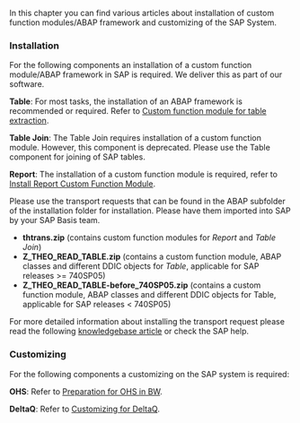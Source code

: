 In this chapter you can find various articles about installation of custom function modules/ABAP framework and customizing of the SAP System.

### Installation<br>
For the following components an installation of a custom function module/ABAP framework in SAP is required. We deliver this as part of our software. 

**Table**: For most tasks, the installation of an ABAP framework is recommended or required. Refer to [Custom function module for table extraction](./sap-customizing/custom-function-module-for-table-extraction). 

**Table Join**: The Table Join requires installation of a custom function module. However, this component is deprecated. Please use the Table component for joining of SAP tables.

**Report**: The installation of a custom function module is required, refer to [Install Report Custom Function Module](./sap-customizing/install-report-custom-function-module).


Please use the transport requests that can be found in the ABAP subfolder of the installation folder for installation. Please have them imported into SAP by your SAP Basis team.

- **thtrans.zip** (contains custom function modules for *Report* and *Table Join*)
- **Z_THEO_READ_TABLE.zip** (contains a custom function module, ABAP classes and different DDIC objects for *Table*, applicable for SAP releases >= 740SP05)
- **Z_THEO_READ_TABLE-before_740SP05.zip** (contains a custom function module, ABAP classes and different DDIC objects for Table, applicable for SAP releases < 740SP05)

For more detailed information about installing the transport request please read the following [knowledgebase article](https://kb.theobald-software.com/sap/how-to-import-an-sap-transport-request-with-the-transport-management-system-stms?fromSearch=true) or check the SAP help.



### Customizing<br>
For the following components a customizing on the SAP system is required: 

**OHS**: Refer to [Preparation for OHS in BW](./sap-customizing/preparation-for-ohs-in-bw).

**DeltaQ**: Refer to [Customizing for DeltaQ](./sap-customizing/customizing-for-deltaq).

